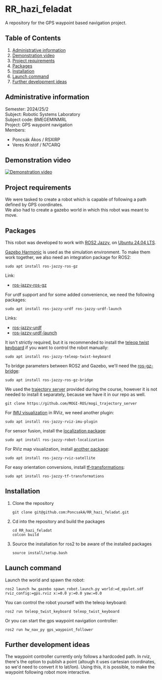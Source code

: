 # RR_hazi_feladat

A repository for the GPS waypoint based navigation project.

## Table of Contents
1. [Administrative information](#administrative-information)
1. [Demonstration video](#demonstration-video)
1. [Project requirements](#project-requirements)
1. [Packages](#packages)
1. [Installation](#installation)
1. [Launch command](#launch-command)
1. [Further development ideas](#further-development-ideas)
## Administrative information

Semester: 2024/25/2\
Subject: Robotic Systems Laboratory \
Subject code: BMEGEMINMRL\
Project: GPS waypoint navigation\
Members:
- Poncsák Ákos / RSXIRP
- Veres Kristóf / N7CARQ

## Demonstration video
[![Demonstration video](https://img.youtube.com/vi/nkewDz56hDo/0.jpg)](https://www.youtube.com/watch?v=nkewDz56hDo)

## Project requirements

We were tasked to create a robot which is capable of following a path defined by GPS coordinates.\
We also had to create a gazebo world in which this robot was meant to move.

## Packages
This robot was developed to work with [ROS2 Jazzy](https://docs.ros.org/en/jazzy/Installation/Ubuntu-Install-Debs.html), on [Ubuntu 24.04 LTS](https://ubuntu.com/blog/tag/ubuntu-24-04-lts).

[Gazebo Harmonic](https://gazebosim.org/docs/harmonic/install_ubuntu/) is used as the simulation environment. To make them work together, we also need an integration package for ROS2:
```
sudo apt install ros-jazzy-ros-gz
```
Link:
- [ros-jazzy-ros-gz](https://github.com/gazebosim/ros_gz)

For urdf support and for some added convenience, we need the following packages:
```
sudo apt install ros-jazzy-urdf ros-jazzy-urdf-launch
```
Links:
- [ros-jazzy-urdf](https://github.com/ros/urdf)
- [ros-jazzy-urdf-launch](https://github.com/ros/urdf_launch)

It isn't strictly required, but it is recommended to install the [teleop twist keyboard](https://github.com/ros-teleop/teleop_twist_keyboard) if you want to control the robot manually:
```
sudo apt install ros-jazzy-teleop-twist-keyboard
```

To bridge parameters between ROS2 and Gazebo, we'll need the [ros-gz-bridge](https://github.com/gazebosim/ros_gz/tree/ros2/ros_gz_bridge):
```
sudo apt install ros-jazzy-ros-gz-bridge
```

We used the [trajectory server](https://github.com/MOGI-ROS/mogi_trajectory_server) provided during the course, however it is not needed to install it separately, because we have it in our repo as well.
```
git clone https://github.com/MOGI-ROS/mogi_trajectory_server
```

For [IMU visualization](https://github.com/CCNYRoboticsLab/imu_tools/tree/jazzy/rviz_imu_plugin) in RViz, we need another plugin:
```
sudo apt install ros-jazzy-rviz-imu-plugin 
```

For sensor fusion, install the [localization package](https://docs.ros.org/en/melodic/api/robot_localization/html/index.html):
```
sudo apt install ros-jazzy-robot-localization
```

For RViz map visualization, install [another package](https://github.com/nobleo/rviz_satellite):
```
sudo apt install ros-jazzy-rviz-satellite
```

For easy orientation conversions, install [tf-transformations](https://github.com/DLu/tf_transformations/tree/main/):
```
sudo apt install ros-jazzy-tf-transformations
```


## Installation

1. Clone the repository
    ```
    git clone git@github.com:PoncsakA/RR_hazi_feladat.git
    ```
2. Cd into the repository and build the packages
    ```
    cd RR_hazi_feladat
    colcon build
    ```
3. Source the installation for ros2 to be aware of the installed packages
    ```
    source install/setup.bash
    ```

## Launch command
Launch the world and spawn the robot:
```
ros2 launch hw_gazebo spawn_robot.launch.py world:=d_epulet.sdf rviz_config:=gps.rviz x:=0.0 y:=0.0 yaw:=0.0
```
You can control the robot yourself with the teleop keyboard:
```
ros2 run teleop_twist_keyboard teleop_twist_keyboard
```
Or you can start the gps waypoint navigation controller:
```
ros2 run hw_nav_py gps_waypoint_follower
```
## Further development ideas
The waypoint controller currently only follows a hardcoded path. In rviz, there's the option to publish a point (altough it uses cartesian coordinates, so we'd need to convert it to lat/lon).
Using this, it is possible, to make the waypoint following robot more interactive.
